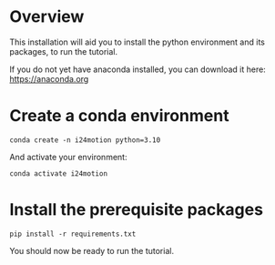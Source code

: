 # Overview

This installation will aid you to install the python environment and its packages, to run the tutorial.

If you do not yet have anaconda installed, you can download it here: 
https://anaconda.org

# Create a conda environment

```
conda create -n i24motion python=3.10
```
And activate your environment:
```
conda activate i24motion
```

# Install the prerequisite packages

```
pip install -r requirements.txt
```

You should now be ready to run the tutorial.
